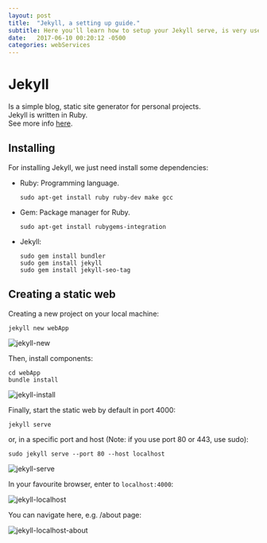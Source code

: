 ```yaml
---
layout: post
title:  "Jekyll, a setting up guide."
subtitle: Here you'll learn how to setup your Jekyll serve, is very useful if you work with static pages.
date:   2017-06-10 00:20:12 -0500
categories: webServices
---
```

# Jekyll

Is a simple blog, static site generator for personal projects.  
Jekyll is written in Ruby.  
See more info [here](https://jekyllrb.com/).

## Installing

For installing Jekyll, we just need install some dependencies:

* Ruby: Programming language.

      sudo apt-get install ruby ruby-dev make gcc

* Gem: Package manager for Ruby.

      sudo apt-get install rubygems-integration

* Jekyll:

      sudo gem install bundler  
      sudo gem install jekyll  
      sudo gem install jekyll-seo-tag  

## Creating a static web

Creating a new project on your local machine:

    jekyll new webApp
    
![jekyll-new][jekyll_new]

Then, install components:

    cd webApp
    bundle install

![jekyll-install][jekyll_install]

Finally, start the static web by default in port 4000:

    jekyll serve

or, in a specific port and host (Note: if you use port 80 or 443, use sudo):

    sudo jekyll serve --port 80 --host localhost

![jekyll-serve][jekyll_serve]

In your favourite browser, enter to `localhost:4000`:

![jekyll-localhost][jekyll_localhost]

You can navigate here, e.g. /about page:

![jekyll-localhost-about][jekyll_localhost_about]

[jekyll_new]:             /assets/webApp/jekyll/jekyll_new.png
[jekyll_install]:         /assets/webApp/jekyll/jekyll_install.png
[jekyll_serve]:           /assets/webApp/jekyll/jekyll_serve.png
[jekyll_localhost]:       /assets/webApp/jekyll/jekyll_localhost.png
[jekyll_localhost_about]: /assets/webApp/jekyll/jekyll_localhost_about.png


